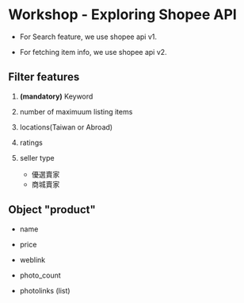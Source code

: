# Workshop - Exploring Shopee API

* For Search feature, we use shopee api v1.

* For fetching item info, we use shopee api v2.

## Filter features

1. **(mandatory)** Keyword

2. number of maximuum listing items

3. locations(Taiwan or Abroad)

4. ratings

5. seller type

	* 優選賣家
	* 商城賣家

## Object "product"

* name

* price

* weblink

* photo_count

* photolinks (list)


